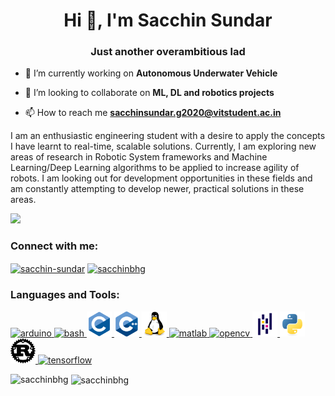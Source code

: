 <h1 align="center">Hi 👋, I'm Sacchin Sundar</h1>
<h3 align="center">Just another overambitious lad</h3>

- 🔭 I’m currently working on **Autonomous Underwater Vehicle**

- 👯 I’m looking to collaborate on **ML, DL and robotics projects**

- 📫 How to reach me **sacchinsundar.g2020@vitstudent.ac.in**

I am an enthusiastic engineering student with a desire to apply the concepts I have learnt to real-time, scalable solutions. Currently, I am exploring new areas of research in Robotic System frameworks and Machine Learning/Deep Learning algorithms to be applied to increase agility of robots. I am looking out for development opportunities in these fields and am constantly attempting to develop newer, practical solutions in these areas.

![](https://komarev.com/ghpvc/?username=sacchinbhg&style=flat-square)

<h3 align="left">Connect with me:</h3>
<p align="left">
<a href="https://www.linkedin.com/in/sacchin-sundar-4330441b4/" target="blank"><img align="center" src="https://raw.githubusercontent.com/rahuldkjain/github-profile-readme-generator/master/src/images/icons/Social/linked-in-alt.svg" alt="sacchin-sundar" height="30" width="40" /></a>
<a href="https://instagram.com/sacchinbhg" target="blank"><img align="center" src="https://raw.githubusercontent.com/rahuldkjain/github-profile-readme-generator/master/src/images/icons/Social/instagram.svg" alt="sacchinbhg" height="30" width="40" /></a>
</p>

<h3 align="left">Languages and Tools:</h3>
<p align="left"> <a href="https://www.arduino.cc/" target="_blank" rel="noreferrer"> <img src="https://cdn.worldvectorlogo.com/logos/arduino-1.svg" alt="arduino" width="40" height="40"/> </a> <a href="https://www.gnu.org/software/bash/" target="_blank" rel="noreferrer"> <img src="https://www.vectorlogo.zone/logos/gnu_bash/gnu_bash-icon.svg" alt="bash" width="40" height="40"/> </a> <a href="https://www.cprogramming.com/" target="_blank" rel="noreferrer"> <img src="https://raw.githubusercontent.com/devicons/devicon/master/icons/c/c-original.svg" alt="c" width="40" height="40"/> </a> <a href="https://www.w3schools.com/cpp/" target="_blank" rel="noreferrer"> <img src="https://raw.githubusercontent.com/devicons/devicon/master/icons/cplusplus/cplusplus-original.svg" alt="cplusplus" width="40" height="40"/> </a> <a href="https://www.linux.org/" target="_blank" rel="noreferrer"> <img src="https://raw.githubusercontent.com/devicons/devicon/master/icons/linux/linux-original.svg" alt="linux" width="40" height="40"/> </a> <a href="https://www.mathworks.com/" target="_blank" rel="noreferrer"> <img src="https://upload.wikimedia.org/wikipedia/commons/2/21/Matlab_Logo.png" alt="matlab" width="40" height="40"/> </a> <a href="https://opencv.org/" target="_blank" rel="noreferrer"> <img src="https://www.vectorlogo.zone/logos/opencv/opencv-icon.svg" alt="opencv" width="40" height="40"/> </a> <a href="https://pandas.pydata.org/" target="_blank" rel="noreferrer"> <img src="https://raw.githubusercontent.com/devicons/devicon/2ae2a900d2f041da66e950e4d48052658d850630/icons/pandas/pandas-original.svg" alt="pandas" width="40" height="40"/> </a> <a href="https://www.python.org" target="_blank" rel="noreferrer"> <img src="https://raw.githubusercontent.com/devicons/devicon/master/icons/python/python-original.svg" alt="python" width="40" height="40"/> </a> <a href="https://www.rust-lang.org" target="_blank" rel="noreferrer"> <img src="https://raw.githubusercontent.com/devicons/devicon/master/icons/rust/rust-plain.svg" alt="rust" width="40" height="40"/> </a> <a href="https://www.tensorflow.org" target="_blank" rel="noreferrer"> <img src="https://www.vectorlogo.zone/logos/tensorflow/tensorflow-icon.svg" alt="tensorflow" width="40" height="40"/> </a> </p>

<p><img align="left" src="https://github-readme-stats.vercel.app/api/top-langs?username=sacchinbhg&show_icons=true&locale=en&layout=compact" alt="sacchinbhg" /></p>

<p>&nbsp;<img align="center" src="https://github-readme-stats.vercel.app/api?username=sacchinbhg&show_icons=true&locale=en" alt="sacchinbhg" /></p>

